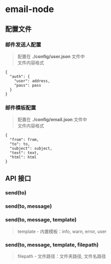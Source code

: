 # email-node

## 配置文件

### 邮件发送人配置
> 配置在 **./config/user.json** 文件中  
文件内容格式  
  ```
  {
    "auth": {
      "user": address,
      "pass": pass
    }
  }
  ```

### 邮件模板配置
> 配置在 **./config/email.json** 文件中  
文件内容格式  
  ```
  {
    "from": from,
    "to": to,
    "subject": subject,
    "text": text,
    "html": html
  }
  ```

## API 接口

### send(to)

### send(to, message)

### send(to, message, template)
> template - 内置模板：info, warn, error, user  

### send(to, message, template, filepath)
> filepath - 文件路径：文件夹路径, 文件名路径  
